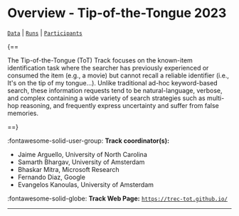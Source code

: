 # Overview - Tip-of-the-Tongue 2023

[`Data`](./data.md) | [`Runs`](./runs.md) | [`Participants`](./participants.md)

{==

The Tip-of-the-Tongue (ToT) Track focuses on the known-item identification task where the searcher has previously experienced or consumed the item (e.g., a movie) but cannot recall a reliable identifier (i.e., It's on the tip of my tongue...). Unlike traditional ad-hoc keyword-based search, these information requests tend to be natural-language, verbose, and complex containing a wide variety of search strategies such as multi-hop reasoning, and frequently express uncertainty and suffer from false memories.

==}

:fontawesome-solid-user-group: **Track coordinator(s):**

- Jaime Arguello, University of North Carolina 
- Samarth Bhargav, University of Amsterdam 
- Bhaskar Mitra, Microsoft Research 
- Fernando Diaz, Google 
- Evangelos Kanoulas, University of Amsterdam 

:fontawesome-solid-globe: **Track Web Page:** [`https://trec-tot.github.io/`](https://trec-tot.github.io/) 

---

